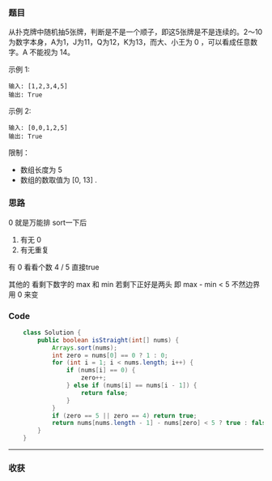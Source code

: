### 题目
从扑克牌中随机抽5张牌，判断是不是一个顺子，即这5张牌是不是连续的。2～10为数字本身，A为1，J为11，Q为12，K为13，而大、小王为 0 ，可以看成任意数字。A 不能视为 14。

示例 1:
```
输入: [1,2,3,4,5]
输出: True
```

示例 2:

```
输入: [0,0,1,2,5]
输出: True
```

限制：

- 数组长度为 5 
- 数组的数取值为 [0, 13] .

### 思路

0 就是万能排 sort一下后

1. 有无 0  
2. 有无重复

有 0 看看个数 4 / 5 直接true

其他的 看剩下数字的 max 和 min 若剩下正好是两头 即 max - min < 5 不然边界用 0 来变 

### Code
```java
    class Solution {
        public boolean isStraight(int[] nums) {
            Arrays.sort(nums);
            int zero = nums[0] == 0 ? 1 : 0;
            for (int i = 1; i < nums.length; i++) {
                if (nums[i] == 0) {
                    zero++;
                } else if (nums[i] == nums[i - 1]) {
                    return false;
                }
            }
            if (zero == 5 || zero == 4) return true;
            return nums[nums.length - 1] - nums[zero] < 5 ? true : false;
        }
    }
```
*** 
### 收获

